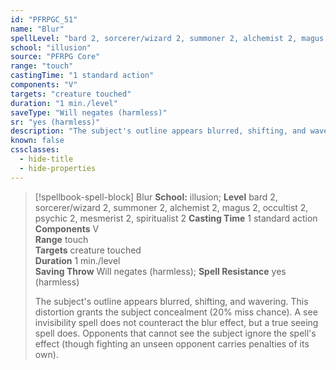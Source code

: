 ```yaml
---
id: "PFRPGC_51"
name: "Blur"
spellLevel: "bard 2, sorcerer/wizard 2, summoner 2, alchemist 2, magus 2, occultist 2, psychic 2, mesmerist 2, spiritualist 2"
school: "illusion"
source: "PFRPG Core"
range: "touch"
castingTime: "1 standard action"
components: "V"
targets: "creature touched"
duration: "1 min./level"
saveType: "Will negates (harmless)"
sr: "yes (harmless)"
description: "The subject's outline appears blurred, shifting, and wavering. This distortion grants the subject concealment (20% miss chance). A see invisibility spell does not counteract the blur effect, but a true seeing spell does. Opponents that cannot see the subject ignore the spell's effect (though fighting an unseen opponent carries penalties of its own)."
known: false
cssclasses:
  - hide-title
  - hide-properties
---
```


> [!spellbook-spell-block] Blur
> **School:** illusion; **Level** bard 2, sorcerer/wizard 2, summoner 2, alchemist 2, magus 2, occultist 2, psychic 2, mesmerist 2, spiritualist 2
> **Casting Time** 1 standard action  
> **Components** V  
> **Range** touch  
> **Targets** creature touched  
> **Duration** 1 min./level  
> **Saving Throw** Will negates (harmless); **Spell Resistance** yes (harmless)
> 
> The subject's outline appears blurred, shifting, and wavering. This distortion grants the subject concealment (20% miss chance). A see invisibility spell does not counteract the blur effect, but a true seeing spell does. Opponents that cannot see the subject ignore the spell's effect (though fighting an unseen opponent carries penalties of its own).